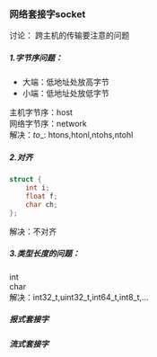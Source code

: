 ### 网络套接字socket

讨论： 跨主机的传输要注意的问题  

##### 1.字节序问题：
- 大端：低地址处放高字节
- 小端：低地址处放低字节

主机字节序：host  
网络字节序：network  
解决：_to__: htons,htonl,ntohs,ntohl   

##### 2.对齐

```c
struct {
	int i;
	float f;
	char ch;
};
```
解决：不对齐  

##### 3.类型长度的问题：
int  
char  
解决：int32_t,uint32_t,int64_t,int8_t,...

##### 报式套接字

##### 流式套接字
